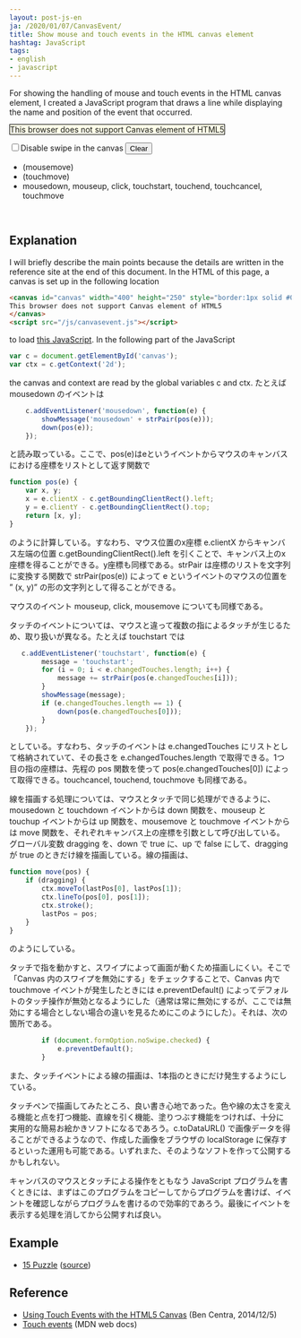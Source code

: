 ```yaml
---
layout: post-js-en
ja: /2020/01/07/CanvasEvent/
title: Show mouse and touch events in the HTML canvas element
hashtag: JavaScript
tags:
- english
- javascript
---
```

For showing the handling of mouse and touch events in the HTML canvas element, I created a JavaScript program that draws a line while displaying the name and position of the event that occurred.

<canvas id="canvas" width="400" height="250"
  style="border:1px solid #000000; background: #ffffe8; max-width: 100%; height: auto; max-height: 100%">
This browser does not support Canvas element of HTML5
</canvas>
<script src="/js/canvasevent.js"></script>

<form name="formOption">
<input id="noSwipe" type="checkbox"><label for="noSwipe">Disable swipe in the canvas</label>
<button onclick="clear()">Clear</button>
</form>

- <div id="messageMouseMove">(mousemove)</div>
- <div id="messageTouchMove">(touchmove)</div>
- mousedown, mouseup, click, touchstart, touchend, touchcancel, touchmove
<pre style='width: 350px; max-height: 300px;'>
<div id="message"></div>
</pre>

## Explanation

I will briefly describe the main points because the details are written in the reference site at the end of this document. In the HTML of this page, a canvas is set up in the following location

```html
<canvas id="canvas" width="400" height="250" style="border:1px solid #000000; background: #ffffe8; max-width: 100%; height: auto; max-height: 100%">
This browser does not support Canvas element of HTML5
</canvas>
<script src="/js/canvasevent.js"></script>
```

to load [this JavaScript](https://github.com/sekika/sekika.github.io/blob/master/js/canvasevent.js). In the following part of the JavaScript

```javascript
var c = document.getElementById('canvas');
var ctx = c.getContext('2d');
```

the canvas and context are read by the global variables c and ctx. たとえば mousedown のイベントは

```javascript
    c.addEventListener('mousedown', function(e) {
        showMessage('mousedown' + strPair(pos(e)));
        down(pos(e));
    });
```

と読み取っている。ここで、pos(e)はeというイベントからマウスのキャンバスにおける座標をリストとして返す関数で

```javascript
function pos(e) {
    var x, y;
    x = e.clientX - c.getBoundingClientRect().left;
    y = e.clientY - c.getBoundingClientRect().top;
    return [x, y];
}
```

のように計算している。すなわち、マウス位置のx座標 e.clientX からキャンバス左端の位置 c.getBoundingClientRect().left を引くことで、キャンバス上のx座標を得ることができる。y座標も同様である。strPair は座標のリストを文字列に変換する関数で strPair(pos(e)) によって e というイベントのマウスの位置を ” (x, y)” の形の文字列として得ることができる。

マウスのイベント mouseup, click, mousemove についても同様である。

タッチのイベントについては、マウスと違って複数の指によるタッチが生じるため、取り扱いが異なる。たとえば touchstart では

```javascript
   c.addEventListener('touchstart', function(e) {
        message = 'touchstart';
        for (i = 0; i < e.changedTouches.length; i++) {
            message += strPair(pos(e.changedTouches[i]));
        }
        showMessage(message);
        if (e.changedTouches.length == 1) {
            down(pos(e.changedTouches[0]));
        }
    });
```

としている。すなわち、タッチのイベントは e.changedTouches にリストとして格納されていて、その長さを e.changedTouches.length で取得できる。1つ目の指の座標は、先程の pos 関数を使って pos(e.changedTouches[0]) によって取得できる。touchcancel, touchend, touchmove も同様である。

線を描画する処理については、マウスとタッチで同じ処理ができるように、mousedown と touchdown イベントからは down 関数を、mouseup と touchup イベントからは up 関数を、mousemove と touchmove イベントからは move 関数を、それぞれキャンバス上の座標を引数として呼び出している。グローバル変数 dragging を、down で true に、up で false にして、dragging が true のときだけ線を描画している。線の描画は、

```javascript
function move(pos) {
    if (dragging) {
        ctx.moveTo(lastPos[0], lastPos[1]);
        ctx.lineTo(pos[0], pos[1]);
        ctx.stroke();
        lastPos = pos;
    }
}
```

のようにしている。

タッチで指を動かすと、スワイプによって画面が動くため描画しにくい。そこで「Canvas 内のスワイプを無効にする」をチェックすることで、Canvas 内で touchmove イベントが発生したときには e.preventDefault() によってデフォルトのタッチ操作が無効となるようにした（通常は常に無効にするが、ここでは無効にする場合としない場合の違いを見るためにこのようにした）。それは、次の箇所である。

```javascript
        if (document.formOption.noSwipe.checked) {
            e.preventDefault();
        }
```

また、タッチイベントによる線の描画は、1本指のときにだけ発生するようにしている。

タッチペンで描画してみたところ、良い書き心地であった。色や線の太さを変える機能と点を打つ機能、直線を引く機能、塗りつぶす機能をつければ、十分に実用的な簡易お絵かきソフトになるであろう。c.toDataURL() で画像データを得ることができるようなので、作成した画像をブラウザの localStorage に保存するといった運用も可能である。いずれまた、そのようなソフトを作って公開するかもしれない。

キャンバスのマウスとタッチによる操作をともなう JavaScript プログラムを書くときには、まずはこのプログラムをコピーしてからプログラムを書けば、イベントを確認しながらプログラムを書けるので効率的であろう。最後にイベントを表示する処理を消してから公開すれば良い。

## Example
- [15 Puzzle](https://sekika.github.io/2020/01/14/15Puzzle/) ([source](https://sekika.github.io/js/15.js))

## Reference

- [Using Touch Events with the HTML5 Canvas](http://bencentra.com/code/2014/12/05/html5-canvas-touch-events.html) (Ben Centra, 2014/12/5)
- [Touch events](https://developer.mozilla.org/ja/docs/Web/API/Touch_events) (MDN web docs)
